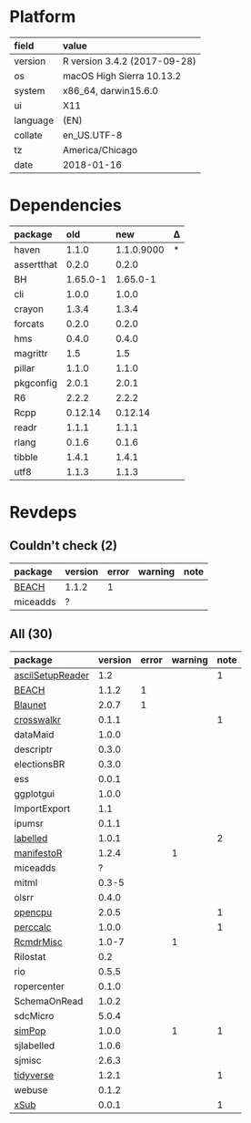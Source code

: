 # Platform

|field    |value                        |
|:--------|:----------------------------|
|version  |R version 3.4.2 (2017-09-28) |
|os       |macOS High Sierra 10.13.2    |
|system   |x86_64, darwin15.6.0         |
|ui       |X11                          |
|language |(EN)                         |
|collate  |en_US.UTF-8                  |
|tz       |America/Chicago              |
|date     |2018-01-16                   |

# Dependencies

|package    |old      |new        |Δ  |
|:----------|:--------|:----------|:--|
|haven      |1.1.0    |1.1.0.9000 |*  |
|assertthat |0.2.0    |0.2.0      |   |
|BH         |1.65.0-1 |1.65.0-1   |   |
|cli        |1.0.0    |1.0.0      |   |
|crayon     |1.3.4    |1.3.4      |   |
|forcats    |0.2.0    |0.2.0      |   |
|hms        |0.4.0    |0.4.0      |   |
|magrittr   |1.5      |1.5        |   |
|pillar     |1.1.0    |1.1.0      |   |
|pkgconfig  |2.0.1    |2.0.1      |   |
|R6         |2.2.2    |2.2.2      |   |
|Rcpp       |0.12.14  |0.12.14    |   |
|readr      |1.1.1    |1.1.1      |   |
|rlang      |0.1.6    |0.1.6      |   |
|tibble     |1.4.1    |1.4.1      |   |
|utf8       |1.1.3    |1.1.3      |   |

# Revdeps

## Couldn't check (2)

|package                    |version |error |warning |note |
|:--------------------------|:-------|:-----|:-------|:----|
|[BEACH](problems.md#beach) |1.1.2   |1     |        |     |
|miceadds                   |?       |      |        |     |

## All (30)

|package                                          |version |error |warning |note |
|:------------------------------------------------|:-------|:-----|:-------|:----|
|[asciiSetupReader](problems.md#asciisetupreader) |1.2     |      |        |1    |
|[BEACH](problems.md#beach)                       |1.1.2   |1     |        |     |
|[Blaunet](problems.md#blaunet)                   |2.0.7   |1     |        |     |
|[crosswalkr](problems.md#crosswalkr)             |0.1.1   |      |        |1    |
|dataMaid                                         |1.0.0   |      |        |     |
|descriptr                                        |0.3.0   |      |        |     |
|electionsBR                                      |0.3.0   |      |        |     |
|ess                                              |0.0.1   |      |        |     |
|ggplotgui                                        |1.0.0   |      |        |     |
|ImportExport                                     |1.1     |      |        |     |
|ipumsr                                           |0.1.1   |      |        |     |
|[labelled](problems.md#labelled)                 |1.0.1   |      |        |2    |
|[manifestoR](problems.md#manifestor)             |1.2.4   |      |1       |     |
|miceadds                                         |?       |      |        |     |
|mitml                                            |0.3-5   |      |        |     |
|olsrr                                            |0.4.0   |      |        |     |
|[opencpu](problems.md#opencpu)                   |2.0.5   |      |        |1    |
|[perccalc](problems.md#perccalc)                 |1.0.0   |      |        |1    |
|[RcmdrMisc](problems.md#rcmdrmisc)               |1.0-7   |      |1       |     |
|Rilostat                                         |0.2     |      |        |     |
|rio                                              |0.5.5   |      |        |     |
|ropercenter                                      |0.1.0   |      |        |     |
|SchemaOnRead                                     |1.0.2   |      |        |     |
|sdcMicro                                         |5.0.4   |      |        |     |
|[simPop](problems.md#simpop)                     |1.0.0   |      |1       |1    |
|sjlabelled                                       |1.0.6   |      |        |     |
|sjmisc                                           |2.6.3   |      |        |     |
|[tidyverse](problems.md#tidyverse)               |1.2.1   |      |        |1    |
|webuse                                           |0.1.2   |      |        |     |
|[xSub](problems.md#xsub)                         |0.0.1   |      |        |1    |


